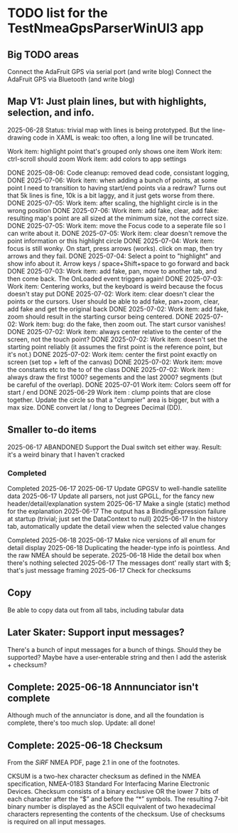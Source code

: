 ﻿
# TODO list for the TestNmeaGpsParserWinUI3 app

## Big TODO areas

Connect the AdaFruit GPS via serial port (and write blog)
Connect the AdaFruit GPS via Bluetooth (and write blog)

## Map V1: Just plain lines, but with highlights, selection, and info.

2025-06-28 Status: trivial map with lines is being prototyped. But the line-drawing code in XAML is weak: too often, a long line will be truncated. 

Work item: highlight point that's grouped only shows one item
Work item: ctrl-scroll should zoom
Work item: add colors to app settings

DONE 2025-08-06: Code cleanup: removed dead code, consistant logging, 
DONE 2025-07-06: Work item: when adding a bunch of points, at some point I need to transition to having start/end points via a redraw? Turns out that 5k lines is fine, 10k is a bit laggy, and it just gets worse from there.
DONE 2025-07-05: Work item: after scaling, the highlight circle is in the wrong position
DONE 2025-07-06: Work item: add fake, clear, add fake: resulting map's point are all sized at the minimum size, not the correct size.
DONE 2025-07-05: Work item: move the Focus code to a seperate file so I can write about it.
DONE 2025-07-05: Work item: clear doesn't remove the point information or this highlight circle
DONE 2025-07-04: Work item: focus is still wonky. On start, press arrows (works). click on map, then try arrows and they fail.
DONE 2025-07-04: Select a point to "highlight" and show info about it. Arrow keys / space+Shift+space to go forward and back
DONE 2025-07-03: Work item: add fake, pan, move to another tab, and then come back. The OnLoaded event triggers again!
DONE 2025-07-03: Work item: Centering works, but the keyboard is weird because the focus doesn't stay put
DONE 2025-07-02: Work item: clear doesn't clear the points or the cursors. User should be able to add fake, pan+zoom, clear, add fake and get the original back
DONE 2025-07-02: Work item: add fake, zoom should result in the starting cursor being centered.
DONE 2025-07-02: Work item: bug: do the fake, then zoom out. The start cursor vanishes!
DONE 2025-07-02: Work item: always center relative to the center of the screen, not the touch point?
DONE 2025-07-02: Work item: doesn't set the starting point reliably (it assumes the first point is the reference point, but it's not.)
DONE 2025-07-02: Work item: center the first point exactly on screen (set top + left of the canvas)
DONE 2025-07-02: Work item: move the constants etc to the to of the class
DONE 2025-07-02: Work item : always draw the first 1000? segements and the last 2000? segments (but be careful of the overlap). 
DONE 2025-07-01 Work item: Colors seem off for start / end
DONE 2025-06-29 Work item : clump points that are close together. Update the circle so that a "clumpier" area is bigger, but with a max size.
DONE convert lat / long to Degrees Decimal (DD). 


## Smaller to-do items

2025-06-17 ABANDONED Support the Dual switch set either way. Result: it's a weird binary that I haven't cracked 

### Completed

Completed 2025-06-17
2025-06-17 Update GPGSV to well-handle satellite data 
2025-06-17 Update all parsers, not just GPGLL, for the fancy new header/detail/explanation system
2025-06-17 Make a single (static) method for the explanation
2025-06-17 The output has a BindingExpression failure at startup (trivial; just set the DataContext to null)
2025-06-17 In the history tab, automatically update the detail view when the selected value changes

Completed 2025-06-18
2025-06-17 Make nice versions of all enum for detail display
2025-06-18 Duplicating the header-type info is pointless. And the raw NMEA should be seperate.
2025-06-18 Hide the detail box when there's nothing selected
2025-06-17 The messages dont' really start with $; that's just message framing
2025-06-17 Check for checksums     


## Copy

Be able to copy data out from all tabs, including tabular data


## Later Skater: Support input messages?

There's a bunch of input messages for a bunch of things. Should they be supported?
Maybe have a user-enterable string and then I add the asterisk + checksum?


## Complete: 2025-06-18 Annnunciator isn't complete

Although much of the annunciator is done, and all the foundation is complete, there's too much slop. Update: all done!

## Complete: 2025-06-18 Checksum

From the *SiRF* NMEA PDF, page 2.1 in one of the footnotes.

CKSUM is a two-hex character checksum as defined in the NMEA specification, NMEA-0183 Standard For Interfacing 
Marine Electronic Devices. Checksum consists of a binary exclusive OR the lower 7 bits of each character after the “$” 
and before the “*” symbols. The resulting 7-bit binary number is displayed as the ASCII equivalent of two hexadecimal 
characters representing the contents of the checksum. Use of checksums is required on all input messages.
